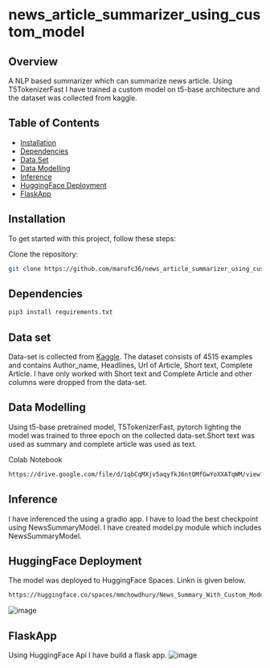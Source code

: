 # news_article_summarizer_using_custom_model

## Overview

A NLP based summarizer which can summarize news article. Using T5TokenizerFast I have trained a custom  model on t5-base architecture and the dataset was collected from kaggle. 



## Table of Contents
- [Installation](#installation)
- [Dependencies](#dependencies)
- [Data Set](#data-set)
- [Data Modelling](#data-modelling)
- [Inference](#inference)
- [HuggingFace Deployment](#huggingface-deployment)
- [FlaskApp](#flaskapp)



## Installation

To get started with this project, follow these steps:

Clone the repository:
   ```bash
   git clone https://github.com/marufc36/news_article_summarizer_using_custom_model
   ```
  
## Dependencies
   ```bash
pip3 install requirements.txt
```




## Data set

Data-set is collected from [Kaggle](https://www.kaggle.com/datasets/sunnysai12345/news-summary). The dataset consists of 4515 examples and contains Author_name, Headlines, Url of Article, Short text, Complete Article. I have only worked with Short text and Complete Article and other columns were dropped from the data-set. 

## Data Modelling 

Using t5-base pretrained model, T5TokenizerFast, pytorch lighting the model was trained to three epoch on the collected data-set.Short text was used as summary and complete article was used as text. 


Colab Notebook
   ```bash
https://drive.google.com/file/d/1qbCqMXjv5aqyfkJ6ntQMfGwYoXXATqWM/view?usp=sharing
```

## Inference

I have inferenced the using a gradio app. I have to load the best checkpoint using NewsSummaryModel. I have created model.py module which includes NewsSummaryModel.


## HuggingFace Deployment
The model was deployed to HuggingFace Spaces. Linkn is given below.

   ```bash
https://huggingface.co/spaces/mmchowdhury/News_Summary_With_Custom_Model
```
![image](https://github.com/marufc36/news_article_summarizer_using_custom_model/assets/151602012/e0bf7d6b-0d1b-4272-96eb-038c7996fb28)



## FlaskApp
Using HuggingFace Api I have build a flask app. 
![image](https://github.com/marufc36/news_article_summarizer_using_custom_model/assets/151602012/78784412-05d0-4c10-893c-d672f2d10dd1)

